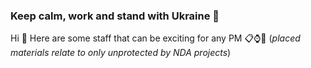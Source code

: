 ### Keep calm, work and stand with Ukraine 💪

Hi 👋 Here are some staff that can be exciting for any PM 📋⌚📱  (*placed materials relate to only unprotected by NDA projects*)

